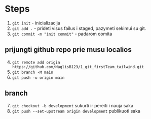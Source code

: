 # Steps

1. `git init` - inicializacija
2. `git add .` - prideti visus failus i staged, pazymeti sekimui su git.
3. `git commit -m "init commit"` - padarom comita

## prijungti github repo prie musu localios

4. `git remote add origin https://github.com/NaglisB123/1_git_firstTeam_tailwind.git`
5.   `git branch -M main`
6.   `git push -u origin main`

## branch 

7. `git checkout -b development` sukurti ir pereiti i nauja saka
8. `git push --set-upstream origin development` publikuoti saka